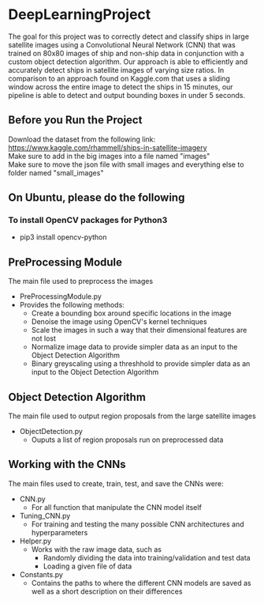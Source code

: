 # DeepLearningProject
The goal for this project was to correctly detect and classify ships in large satellite images using a Convolutional Neural Network (CNN) that was trained on 80x80 images of ship and non-ship data in conjunction with a custom object detection algorithm.  Our approach is able to efficiently and accurately detect ships in satellite images of varying size ratios. In comparison to an approach found on Kaggle.com that uses a sliding window across the entire image to detect the ships in 15 minutes, our pipeline is able to detect and output bounding boxes in under 5 seconds.

## Before you Run the Project
Download the dataset from the following link:<br>
https://www.kaggle.com/rhammell/ships-in-satellite-imagery <br>
Make sure to add in the big images into a file named "images" <br>
Make sure to move the json file with small images and everything else to folder named "small_images"

## On Ubuntu, please do the following

### To install OpenCV packages for Python3
* pip3 install opencv-python

## PreProcessing Module
The main file used to preprocess the images 
* PreProcessingModule.py
 * Provides the following methods:
   * Create a bounding box around specific locations in the image
   * Denoise the image using OpenCV's kernel techniques
   * Scale the images in such a way that their dimensional features are not lost
   * Normalize image data to provide simpler data as an input to the Object Detection Algorithm
   * Binary greyscaling using a threshhold to provide simpler data as an input to the Object Detection Algorithm
  
## Object Detection Algorithm
The main file used to output region proposals from the large satellite images
* ObjectDetection.py
  * Ouputs a list of region proposals run on preprocessed data
 
## Working with the CNNs
The main files used to create, train, test, and save the CNNs were:
* CNN.py
  * For all function that manipulate the CNN model itself
* Tuning_CNN.py
  * For training and testing the many possible CNN architectures and hyperparameters
* Helper.py
  * Works with the raw image data, such as
    * Randomly dividing the data into training/validation and test data
    * Loading a given file of data
* Constants.py
  * Contains the paths to where the different CNN models are saved as well as a short description on their differences
